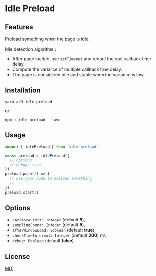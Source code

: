# Idle Preload

## Features

Preload something when the page is idle.

Idle detection algorithm：

* After page loaded, use `setTimeout` and record the real callback time delay.
* Compute the variance of multiple callback time delay.
* The page is considered idle and stable when the variance is low.

## Installation

```shell
yarn add idle-preload
```

or

```shell
npm i idle-preload --save
```

## Usage

```js
import { idlePreload } from 'idle-preload'

const preload = idlePreload({
  // options
  // debug: true
})
preload.push(() => {
  // use your code to preload something
  // 
})
preload.start()
```

## Options

* `varianceLimit: Integer` (default **5**),
* `samplingCount: Integer` (default **5**),
* `afterWindowLoad: Boolean` (default **true**),
* `checkTimeInterval: Integer` (default **200**) ms,
* `debug: Boolean` (default **false**)

## License

[MIT](./LICENSE)
